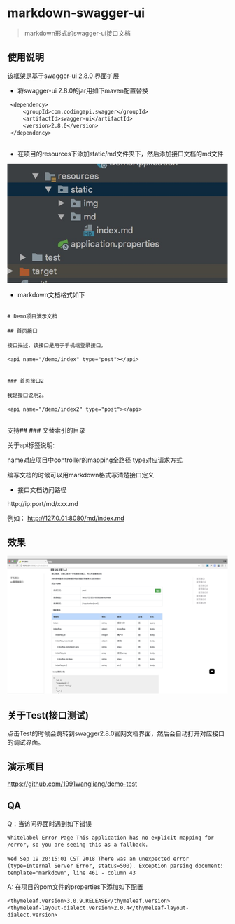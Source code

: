 # markdown-swagger-ui


> markdown形式的swagger-ui接口文档


## 使用说明

 该框架是基于swagger-ui 2.8.0 界面扩展

* 将swagger-ui 2.8.0的jar用如下maven配置替换

``` 
 <dependency>
     <groupId>com.codingapi.swagger</groupId>
     <artifactId>swagger-ui</artifactId>
     <version>2.8.0</version>
 </dependency>
 
```

* 在项目的resources下添加static/md文件夹下，然后添加接口文档的md文件

![](picture2.png)


* markdown文档格式如下

```

# Demo项目演示文档

## 首页接口

接口描述，该接口是用于手机端登录接口。 

<api name="/demo/index" type="post"></api>


### 首页接口2

我是接口说明2。 

<api name="/demo/index2" type="post"></api>


```

支持## ### 交替索引的目录

关于api标签说明:

name对应项目中controller的mapping全路径
type对应请求方式   

编写文档的时候可以用markdown格式写清楚接口定义


* 接口文档访问路径

http://ip:port/md/xxx.md   

例如：
http://127.0.01:8080/md/index.md



## 效果

![](picture1.png)

## 关于Test(接口测试)

点击Test的时候会跳转到swagger2.8.0官网文档界面，然后会自动打开对应接口的调试界面。

## 演示项目

https://github.com/1991wangliang/demo-test


## QA

Q：当访问界面时遇到如下错误


```
Whitelabel Error Page This application has no explicit mapping for /error, so you are seeing this as a fallback.

Wed Sep 19 20:15:01 CST 2018 There was an unexpected error (type=Internal Server Error, status=500). Exception parsing document: template="markdown", line 461 - column 43
```

A: 在项目的pom文件的properties下添加如下配置

```
<thymeleaf.version>3.0.9.RELEASE</thymeleaf.version>
<thymeleaf-layout-dialect.version>2.0.4</thymeleaf-layout-dialect.version>
```


